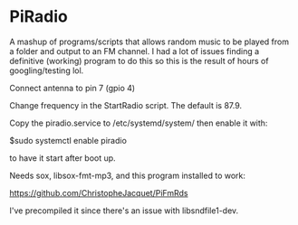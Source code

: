 # PiRadio

A mashup of programs/scripts that allows random music to be played from a folder and output to an FM channel. 
I had a lot of issues finding a definitive (working) program to do this so this is the result of hours of googling/testing lol.

Connect antenna to pin 7 (gpio 4)

Change frequency in the StartRadio script. The default is 87.9. 

Copy the piradio.service to /etc/systemd/system/ then enable it with:

$sudo systemctl enable piradio 

to have it start after boot up. 

Needs sox, libsox-fmt-mp3, and this program installed to work: 

https://github.com/ChristopheJacquet/PiFmRds

I've precompiled it since there's an issue with libsndfile1-dev.

